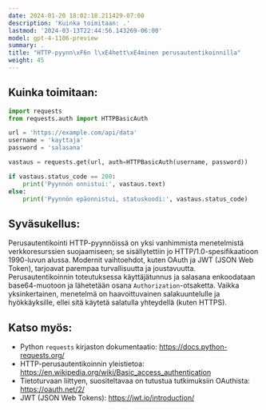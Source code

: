 ```yaml
---
date: 2024-01-20 18:02:18.211429-07:00
description: 'Kuinka toimitaan: .'
lastmod: '2024-03-13T22:44:56.143269-06:00'
model: gpt-4-1106-preview
summary: .
title: "HTTP-pyynn\xF6n l\xE4hett\xE4minen perusautentikoinnilla"
weight: 45
---
```


## Kuinka toimitaan:
```Python
import requests
from requests.auth import HTTPBasicAuth

url = 'https://example.com/api/data'
username = 'kayttaja'
password = 'salasana'

vastaus = requests.get(url, auth=HTTPBasicAuth(username, password))

if vastaus.status_code == 200:
    print('Pyynnön onnistui:', vastaus.text)
else:
    print('Pyynnön epäonnistui, statuskoodi:', vastaus.status_code)
```

## Syväsukellus:
Perusautentikointi HTTP-pyynnöissä on yksi vanhimmista menetelmistä verkkoresurssien suojaamiseen; se sisällytettiin jo HTTP/1.0-spesifikaatioon 1990-luvun alussa. Modernit vaihtoehdot, kuten OAuth ja JWT (JSON Web Token), tarjoavat parempaa turvallisuutta ja joustavuutta. Perusautentikoinnin toteutuksessa käyttäjätunnus ja salasana enkoodataan base64-muotoon ja lähetetään osana `Authorization`-otsaketta. Vaikka yksinkertainen, menetelmä on haavoittuvainen salakuuntelulle ja hyökkäyksille, ellei sitä käytetä salatulla yhteydellä (kuten HTTPS).

## Katso myös:
- Python `requests` kirjaston dokumentaatio: https://docs.python-requests.org/
- HTTP-perusautentikoinnin yleistietoa: https://en.wikipedia.org/wiki/Basic_access_authentication
- Tietoturvaan liittyen, suositeltavaa on tutustua tutkimuksiin OAuthista: https://oauth.net/2/
- JWT (JSON Web Tokens): https://jwt.io/introduction/
